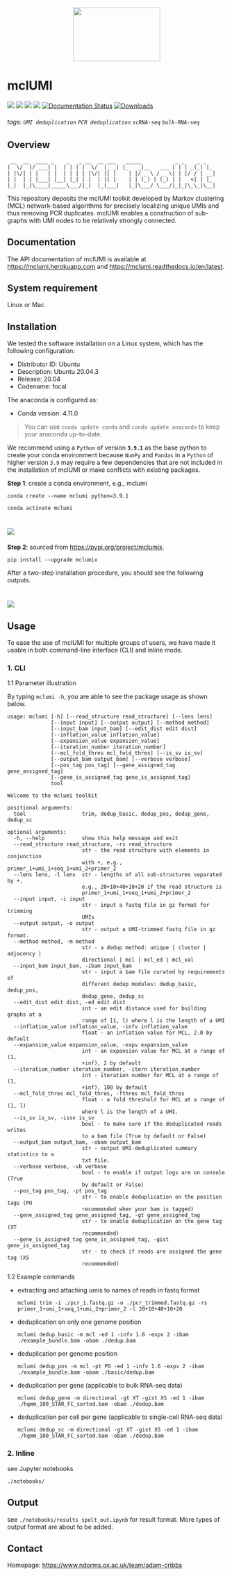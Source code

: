 <h1 align="center">
    <img src="https://github.com/cribbslab/mclumi-dev/blob/main/img/mclumi-logo.png?raw=true" width="200" height="124">
    <br>
</h1>

# mclUMI
![](https://img.shields.io/badge/mclUMI-executable-519dd9.svg)
![](https://img.shields.io/badge/last_released-Oct._2021-green.svg)
![](https://img.shields.io/github/stars/cribbslab/mclumi?logo=GitHub&color=blue)
![](https://img.shields.io/pypi/v/mclumix?logo=PyPI)
[![Documentation Status](https://readthedocs.org/projects/mclumi/badge/?version=latest)](https://mclumi.readthedocs.io/en/latest/?badge=latest)
[![Downloads](https://pepy.tech/badge/mclumi)](https://pepy.tech/project/mclumi)

###### tags: `UMI deduplication` `PCR deduplication` `scRNA-seq` `bulk-RNA-seq`

## Overview
```
 __  __  ____ _    _   _ __  __ ___   _____           _ _    _ _   
|  \/  |/ ___| |  | | | |  \/  |_ _| |_   _|__   ___ | | | _(_) |_ 
| |\/| | |   | |  | | | | |\/| || |    | |/ _ \ / _ \| | |/ / | __|
| |  | | |___| |__| |_| | |  | || |    | | (_) | (_) | |   <| | |_ 
|_|  |_|\____|_____\___/|_|  |_|___|   |_|\___/ \___/|_|_|\_\_|\__|
```

This repository deposits the mclUMI toolkit developed by Markov clustering (MCL) network-based algorithms for precisely localizing unique UMIs and thus removing PCR duplicates. mclUMI enables a construction of sub-graphs with UMI nodes to be relatively strongly connected.

## Documentation
The API documentation of mclUMI is available at https://mclumi.herokuapp.com and https://mclumi.readthedocs.io/en/latest.

## System requirement
Linux or Mac

## Installation
We tested the software installation on a Linux system, which has the following configuration:
* Distributor ID: Ubuntu
* Description:    Ubuntu 20.04.3
* Release:        20.04
* Codename:       focal

The anaconda is configured as:
* Conda version: 4.11.0

> You can use `conda update conda` and `conda update anaconda` to keep your anaconda up-to-date.

We recommend using a `Python` of version **`3.9.1`** as the base python to create your conda environment because `NumPy` and `Pandas` in a `Python` of higher version `3.9` may require a few dependencies that are not included in the installation of mclUMI or make conflicts with existing packages.

**Step 1**: create a conda environment, e.g., mclumi
  ```angular2html
  conda create --name mclumi python=3.9.1
      
  conda activate mclumi
  ```
  
  <h1>
      <img src="https://github.com/cribbslab/mclumi/blob/main/imgs/conda-setting.png?raw=true">
      <br>
  </h1>

**Step 2**: sourced from https://pypi.org/project/mclumix.
  ```angular2html
  pip install --upgrade mclumix
  ```
After a two-step installation procedure, you should see the following outputs.
  <h1>
      <img src="https://github.com/cribbslab/mclumi/blob/main/imgs/install.png?raw=true">
      <br>
  </h1>

## Usage
To ease the use of mclUMI for multiple groups of users, we have made it usable in both command-line interface (CLI) and inline mode. 

### 1. CLI
1.1 Parameter illustration

By typing `mclumi -h`, you are able to see the package usage as shown below.

```
usage: mclumi [-h] [--read_structure read_structure] [--lens lens]
              [--input input] [--output output] [--method method]
              [--input_bam input_bam] [--edit_dist edit dist]
              [--inflation_value inflation_value]
              [--expansion_value expansion_value]
              [--iteration_number iteration_number]
              [--mcl_fold_thres mcl_fold_thres] [--is_sv is_sv]
              [--output_bam output_bam] [--verbose verbose]
              [--pos_tag pos_tag] [--gene_assigned_tag gene_assigned_tag]
              [--gene_is_assigned_tag gene_is_assigned_tag]
              tool

Welcome to the mclumi toolkit

positional arguments:
  tool                  trim, dedup_basic, dedup_pos, dedup_gene, dedup_sc

optional arguments:
  -h, --help            show this help message and exit
  --read_structure read_structure, -rs read_structure
                        str - the read structure with elements in conjunction
                        with +, e.g., primer_1+umi_1+seq_1+umi_2+primer_2
  --lens lens, -l lens  str - lengths of all sub-structures separated by +,
                        e.g., 20+10+40+10+20 if the read structure is
                        primer_1+umi_1+seq_1+umi_2+primer_2
  --input input, -i input
                        str - input a fastq file in gz format for trimming
                        UMIs
  --output output, -o output
                        str - output a UMI-trimmed fastq file in gz format.
  --method method, -m method
                        str - a dedup method: unique | cluster | adjacency |
                        directional | mcl | mcl_ed | mcl_val
  --input_bam input_bam, -ibam input_bam
                        str - input a bam file curated by requirements of
                        different dedup modules: dedup_basic, dedup_pos,
                        dedup_gene, dedup_sc
  --edit_dist edit dist, -ed edit dist
                        int - an edit distance used for building graphs at a
                        range of [1, l) where l is the length of a UMI
  --inflation_value inflation_value, -infv inflation_value
                        float - an inflation value for MCL, 2.0 by default
  --expansion_value expansion_value, -expv expansion_value
                        int - an expansion value for MCL at a range of (1,
                        +inf), 2 by default
  --iteration_number iteration_number, -itern iteration_number
                        int - iteration number for MCL at a range of (1,
                        +inf), 100 by default
  --mcl_fold_thres mcl_fold_thres, -fthres mcl_fold_thres
                        float - a fold threshold for MCL at a range of (1, l)
                        where l is the length of a UMI.
  --is_sv is_sv, -issv is_sv
                        bool - to make sure if the deduplicated reads writes
                        to a bam file (True by default or False)
  --output_bam output_bam, -obam output_bam
                        str - output UMI-deduplicated summary statistics to a
                        txt file.
  --verbose verbose, -vb verbose
                        bool - to enable if output logs are on console (True
                        by default or False)
  --pos_tag pos_tag, -pt pos_tag
                        str - to enable deduplication on the position tags (PO
                        recommended when your bam is tagged)
  --gene_assigned_tag gene_assigned_tag, -gt gene_assigned_tag
                        str - to enable deduplication on the gene tag (XT
                        recommended)
  --gene_is_assigned_tag gene_is_assigned_tag, -gist gene_is_assigned_tag
                        str - to check if reads are assigned the gene tag (XS
                        recommended)
```

1.2 Example commands

* extracting and attaching umis to names of reads in fastq format
    ```
    mclumi trim -i ./pcr_1.fastq.gz -o ./pcr_trimmed.fastq.gz -rs primer_1+umi_1+seq_1+umi_2+primer_2 -l 20+10+40+10+20
    ```

* deduplication on only one genome position 
    ```
    mclumi dedup_basic -m mcl -ed 1 -infv 1.6 -expv 2 -ibam ./example_bundle.bam -obam ./dedup.bam
    ```

* deduplication per genome position
    ```
   mclumi dedup_pos -m mcl -pt PO -ed 1 -infv 1.6 -expv 2 -ibam ./example_bundle.bam -obam ./basic/dedup.bam
    ```

* deduplication per gene (applicable to bulk RNA-seq data)
    ```
    mclumi dedup_gene -m directional -gt XT -gist XS -ed 1 -ibam ./hgmm_100_STAR_FC_sorted.bam -obam ./dedup.bam
    ```

* deduplication per cell per gene (applicable to single-cell RNA-seq data)
    ```
    mclumi dedup_sc -m directional -gt XT -gist XS -ed 1 -ibam ./hgmm_100_STAR_FC_sorted.bam -obam ./dedup.bam
    ```

### 2. Inline

see Jupyter notebooks
```
./notebooks/
```

## Output
see `./notebooks/results_spelt_out.ipynb` for result format. More types of output format are about to be added.

## Contact
Homepage: https://www.ndorms.ox.ac.uk/team/adam-cribbs  